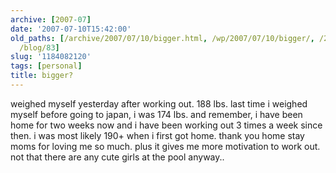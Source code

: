 ```yaml
---
archive: [2007-07]
date: '2007-07-10T15:42:00'
old_paths: [/archive/2007/07/10/bigger.html, /wp/2007/07/10/bigger/, /2007/07/10/bigger/,
  /blog/83]
slug: '1184082120'
tags: [personal]
title: bigger?
---
```


weighed myself yesterday after working out. 188 lbs. last time i weighed
myself before going to japan, i was 174 lbs. and remember, i have been
home for two weeks now and i have been working out 3 times a week since
then. i was most likely 190+ when i first got home. thank you home stay
moms for loving me so much. plus it gives me more motivation to work out.
not that there are any cute girls at the pool anyway..

